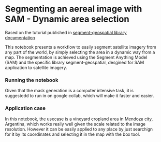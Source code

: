 # Segmenting an aereal image with SAM - Dynamic area selection

Based on the tutorial published in [segment-geospatial library documentation](https://github.com/opengeos/segment-geospatial)

This notebook presents a workflow to easily segment satellite imagery from any part of the world, by simply selecting the area in a dynamic way from a map. 
The segmentation is achieved using the Segment Anything Model (SAM) and the specific library segment-geospatial, desgined for SAM application to satellite imagery.

### Running the notebook

Given that the mask generation is a computer intensive task, it is suggestedd to run in on google collab, which will make it faster and easier.

### Application case

In this notebook, the usecase is a vineyard cropland area in Mendoza city, Argentina, which works really well given the scale related to the image resolution. However it can be easily applied to any place by just searchign for it by its coordinates and selecting it in the map with the box tool.

